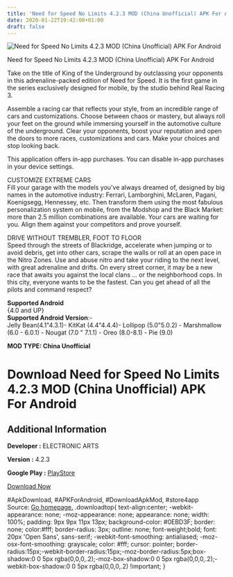```yaml
---
title: 'Need for Speed No Limits 4.2.3 MOD (China Unofficial) APK For Android'
date: 2020-01-22T19:42:00+01:00
draft: false
---
```


![Need for Speed No Limits 4.2.3 MOD (China Unofficial) APK For Android](https://i1.wp.com/apkhome.net/wp-content/uploads/2020/01/Need-for-Speed-No-Limits-4.2.3-MOD-China-Unofficial.png "Need for Speed No Limits 4.2.3 MOD (China Unofficial) APK For Android")

  

Need for Speed No Limits 4.2.3 MOD (China Unofficial) APK For Android

Take on the title of King of the Underground by outclassing your opponents in this adrenaline-packed edition of Need for Speed. It is the first game in the series exclusively designed for mobile, by the studio behind Real Racing 3.

Assemble a racing car that reflects your style, from an incredible range of cars and customizations. Choose between chaos or mastery, but always roll your feet on the ground while immersing yourself in the automotive culture of the underground. Clear your opponents, boost your reputation and open the doors to more races, customizations and cars. Make your choices and stop looking back.

This application offers in-app purchases. You can disable in-app purchases in your device settings.

CUSTOMIZE EXTREME CARS  
Fill your garage with the models you've always dreamed of, designed by big names in the automotive industry: Ferrari, Lamborghini, McLaren, Pagani, Koenigsegg, Hennessey, etc. Then transform them using the most fabulous personalization system on mobile, from the Modshop and the Black Market: more than 2.5 million combinations are available. Your cars are waiting for you. Align them against your competitors and prove yourself.

DRIVE WITHOUT TREMBLER, FOOT TO FLOOR  
Speed through the streets of Blackridge, accelerate when jumping or to avoid debris, get into other cars, scrape the walls or roll at an open pace in the Nitro Zones. Use and abuse nitro and take your riding to the next level, with great adrenaline and drifts. On every street corner, it may be a new race that awaits you against the local clans ... or the neighborhood cops. In this city, everyone wants to be the fastest. Can you get ahead of all the pilots and command respect?

**Supported Android**  
{4.0 and UP}  
**Supported Android Version**:-  
Jelly Bean(4.1"4.3.1)- KitKat (4.4"4.4.4)- Lollipop (5.0"5.0.2) - Marshmallow (6.0 - 6.0.1) - Nougat (7.0 " 7.1.1) - Oreo (8.0-8.1) - Pie (9.0)

**MOD TYPE: China Unofficial**

Download Need for Speed No Limits 4.2.3 MOD (China Unofficial) APK For Android
==============================================================================

Additional Information
----------------------

**Developer :** ELECTRONIC ARTS

**Version :** 4.2.3

**Google Play :** [PlayStore](https://play.google.com/store/apps/details?id=com.ea.game.nfs14_row)

  

[Download Now](https://store4app.co/post/need-for-speed-no-limits-4-2-3-mod-china-unofficial-apk-for-android_1579716099)

  
#ApkDownload, #APKForAndroid, #DownloadApkMod, #store4app  
Source: [Go homepage.](https://store4app.co/post/need-for-speed-no-limits-4-2-3-mod-china-unofficial-apk-for-android_1579716099) .downloadtop{ text-align:center; -webkit-appearance: none; -moz-appearance: none; appearance: none; width: 100%; padding: 9px 9px 11px 13px; background-color: #0EBD3F; border: none; color:#fff; border-radius: 3px; outline: none; font-weight;bold; font: 20px 'Open Sans', sans-serif; -webkit-font-smoothing: antialiased; -moz-osx-font-smoothing: grayscale; color: #fff; cursor: pointer; border-radius:15px;-webkit-border-radius:15px;-moz-border-radius:5px;box-shadow:0 0 5px rgba(0,0,0,.2);-moz-box-shadow:0 0 5px rgba(0,0,0,.2);-webkit-box-shadow:0 0 5px rgba(0,0,0,.2) !important; }